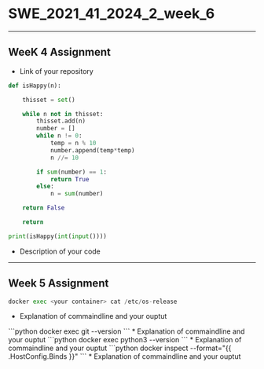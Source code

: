 # SWE_2021_41_2024_2_week_6
---
## WeeK 4 Assignment
* Link of your repository
</pre>

```python
def isHappy(n):

    thisset = set()

    while n not in thisset:
        thisset.add(n)
        number = []
        while n != 0:
            temp = n % 10
            number.append(temp*temp)
            n //= 10

        if sum(number) == 1:
            return True
        else:
            n = sum(number)

    return False

    return

print(isHappy(int(input())))
```
* Description of your code
---
## Week 5 Assignment

</pre>

```python   
docker exec <your container> cat /etc/os-release 
```
* Explanation of commaindline and your ouptut

</pre>  
```python   
docker exec <your container> git --version
```
* Explanation of commaindline and your ouptut

</pre>
```python   
docker exec <your container> python3 --version
```
* Explanation of commaindline and your ouptut

</pre>
```python   
docker inspect --format="{{ .HostConfig.Binds }}" <container_name>
```
* Explanation of commaindline and your ouptut
